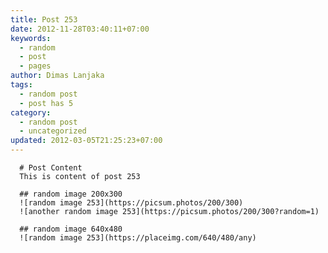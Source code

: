 ```yaml
---
title: Post 253
date: 2012-11-28T03:40:11+07:00
keywords:
  - random
  - post
  - pages
author: Dimas Lanjaka
tags:
  - random post
  - post has 5
category:
  - random post
  - uncategorized
updated: 2012-03-05T21:25:23+07:00
---
```


      # Post Content
      This is content of post 253

      ## random image 200x300
      ![random image 253](https://picsum.photos/200/300)
      ![another random image 253](https://picsum.photos/200/300?random=1)

      ## random image 640x480
      ![random image 253](https://placeimg.com/640/480/any)
      